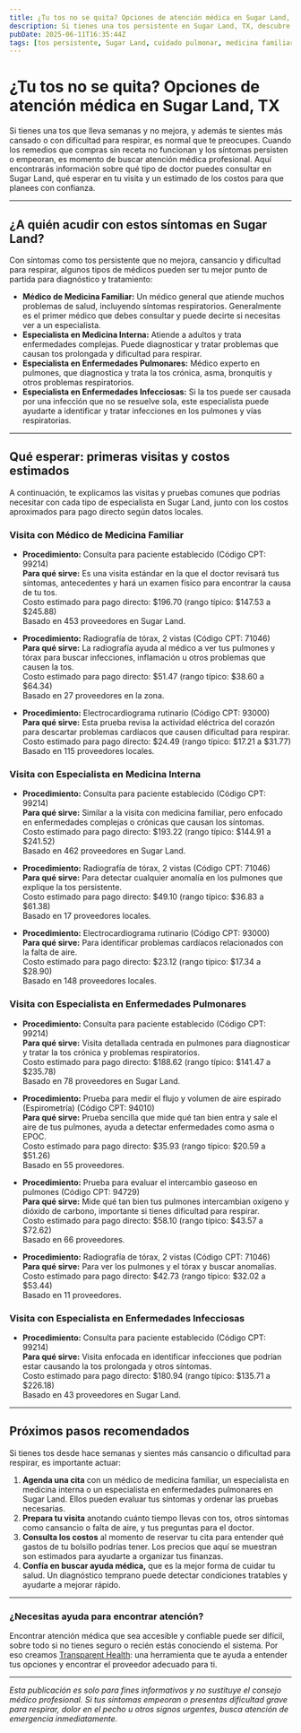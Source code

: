 ```yaml
---
title: ¿Tu tos no se quita? Opciones de atención médica en Sugar Land, TX  
description: Si tienes una tos persistente en Sugar Land, TX, descubre a qué especialista acudir, qué esperar en costos y los pasos a seguir para tu cuidado.  
pubDate: 2025-06-11T16:35:44Z  
tags: [tos persistente, Sugar Land, cuidado pulmonar, medicina familiar, costos de salud, visita médica]  
---
```


# ¿Tu tos no se quita? Opciones de atención médica en Sugar Land, TX

Si tienes una tos que lleva semanas y no mejora, y además te sientes más cansado o con dificultad para respirar, es normal que te preocupes. Cuando los remedios que compras sin receta no funcionan y los síntomas persisten o empeoran, es momento de buscar atención médica profesional. Aquí encontrarás información sobre qué tipo de doctor puedes consultar en Sugar Land, qué esperar en tu visita y un estimado de los costos para que planees con confianza.

---

## ¿A quién acudir con estos síntomas en Sugar Land?

Con síntomas como tos persistente que no mejora, cansancio y dificultad para respirar, algunos tipos de médicos pueden ser tu mejor punto de partida para diagnóstico y tratamiento:

- **Médico de Medicina Familiar:** Un médico general que atiende muchos problemas de salud, incluyendo síntomas respiratorios. Generalmente es el primer médico que debes consultar y puede decirte si necesitas ver a un especialista.
- **Especialista en Medicina Interna:** Atiende a adultos y trata enfermedades complejas. Puede diagnosticar y tratar problemas que causan tos prolongada y dificultad para respirar.
- **Especialista en Enfermedades Pulmonares:** Médico experto en pulmones, que diagnostica y trata la tos crónica, asma, bronquitis y otros problemas respiratorios.
- **Especialista en Enfermedades Infecciosas:** Si la tos puede ser causada por una infección que no se resuelve sola, este especialista puede ayudarte a identificar y tratar infecciones en los pulmones y vías respiratorias.

---

## Qué esperar: primeras visitas y costos estimados

A continuación, te explicamos las visitas y pruebas comunes que podrías necesitar con cada tipo de especialista en Sugar Land, junto con los costos aproximados para pago directo según datos locales.

### Visita con Médico de Medicina Familiar

- **Procedimiento:** Consulta para paciente establecido (Código CPT: 99214)  
  **Para qué sirve:** Es una visita estándar en la que el doctor revisará tus síntomas, antecedentes y hará un examen físico para encontrar la causa de tu tos.  
  Costo estimado para pago directo: $196.70 (rango típico: $147.53 a $245.88)  
  Basado en 453 proveedores en Sugar Land.

- **Procedimiento:** Radiografía de tórax, 2 vistas (Código CPT: 71046)  
  **Para qué sirve:** La radiografía ayuda al médico a ver tus pulmones y tórax para buscar infecciones, inflamación u otros problemas que causen la tos.  
  Costo estimado para pago directo: $51.47 (rango típico: $38.60 a $64.34)  
  Basado en 27 proveedores en la zona.

- **Procedimiento:** Electrocardiograma rutinario (Código CPT: 93000)  
  **Para qué sirve:** Esta prueba revisa la actividad eléctrica del corazón para descartar problemas cardíacos que causen dificultad para respirar.  
  Costo estimado para pago directo: $24.49 (rango típico: $17.21 a $31.77)  
  Basado en 115 proveedores locales.

### Visita con Especialista en Medicina Interna

- **Procedimiento:** Consulta para paciente establecido (Código CPT: 99214)  
  **Para qué sirve:** Similar a la visita con medicina familiar, pero enfocado en enfermedades complejas o crónicas que causan los síntomas.  
  Costo estimado para pago directo: $193.22 (rango típico: $144.91 a $241.52)  
  Basado en 462 proveedores en Sugar Land.

- **Procedimiento:** Radiografía de tórax, 2 vistas (Código CPT: 71046)  
  **Para qué sirve:** Para detectar cualquier anomalía en los pulmones que explique la tos persistente.  
  Costo estimado para pago directo: $49.10 (rango típico: $36.83 a $61.38)  
  Basado en 17 proveedores locales.

- **Procedimiento:** Electrocardiograma rutinario (Código CPT: 93000)  
  **Para qué sirve:** Para identificar problemas cardíacos relacionados con la falta de aire.  
  Costo estimado para pago directo: $23.12 (rango típico: $17.34 a $28.90)  
  Basado en 148 proveedores locales.

### Visita con Especialista en Enfermedades Pulmonares

- **Procedimiento:** Consulta para paciente establecido (Código CPT: 99214)  
  **Para qué sirve:** Visita detallada centrada en pulmones para diagnosticar y tratar la tos crónica y problemas respiratorios.  
  Costo estimado para pago directo: $188.62 (rango típico: $141.47 a $235.78)  
  Basado en 78 proveedores en Sugar Land.

- **Procedimiento:** Prueba para medir el flujo y volumen de aire espirado (Espirometría) (Código CPT: 94010)  
  **Para qué sirve:** Prueba sencilla que mide qué tan bien entra y sale el aire de tus pulmones, ayuda a detectar enfermedades como asma o EPOC.  
  Costo estimado para pago directo: $35.93 (rango típico: $20.59 a $51.26)  
  Basado en 55 proveedores.

- **Procedimiento:** Prueba para evaluar el intercambio gaseoso en pulmones (Código CPT: 94729)  
  **Para qué sirve:** Mide qué tan bien tus pulmones intercambian oxígeno y dióxido de carbono, importante si tienes dificultad para respirar.  
  Costo estimado para pago directo: $58.10 (rango típico: $43.57 a $72.62)  
  Basado en 66 proveedores.

- **Procedimiento:** Radiografía de tórax, 2 vistas (Código CPT: 71046)  
  **Para qué sirve:** Para ver los pulmones y el tórax y buscar anomalías.  
  Costo estimado para pago directo: $42.73 (rango típico: $32.02 a $53.44)  
  Basado en 11 proveedores.

### Visita con Especialista en Enfermedades Infecciosas

- **Procedimiento:** Consulta para paciente establecido (Código CPT: 99214)  
  **Para qué sirve:** Visita enfocada en identificar infecciones que podrían estar causando la tos prolongada y otros síntomas.  
  Costo estimado para pago directo: $180.94 (rango típico: $135.71 a $226.18)  
  Basado en 43 proveedores en Sugar Land.

---

## Próximos pasos recomendados

Si tienes tos desde hace semanas y sientes más cansancio o dificultad para respirar, es importante actuar:

1. **Agenda una cita** con un médico de medicina familiar, un especialista en medicina interna o un especialista en enfermedades pulmonares en Sugar Land. Ellos pueden evaluar tus síntomas y ordenar las pruebas necesarias.
2. **Prepara tu visita** anotando cuánto tiempo llevas con tos, otros síntomas como cansancio o falta de aire, y tus preguntas para el doctor.
3. **Consulta los costos** al momento de reservar tu cita para entender qué gastos de tu bolsillo podrías tener. Los precios que aquí se muestran son estimados para ayudarte a organizar tus finanzas.
4. **Confía en buscar ayuda médica,** que es la mejor forma de cuidar tu salud. Un diagnóstico temprano puede detectar condiciones tratables y ayudarte a mejorar rápido.

---

### ¿Necesitas ayuda para encontrar atención?

Encontrar atención médica que sea accesible y confiable puede ser difícil, sobre todo si no tienes seguro o recién estás conociendo el sistema. Por eso creamos [Transparent Health](https://transparenthealth.ai): una herramienta que te ayuda a entender tus opciones y encontrar el proveedor adecuado para ti.

---

*Esta publicación es solo para fines informativos y no sustituye el consejo médico profesional. Si tus síntomas empeoran o presentas dificultad grave para respirar, dolor en el pecho u otros signos urgentes, busca atención de emergencia inmediatamente.*